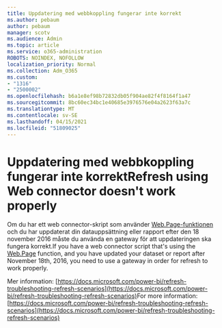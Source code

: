 ```yaml
---
title: Uppdatering med webbkoppling fungerar inte korrekt
ms.author: pebaum
author: pebaum
manager: scotv
ms.audience: Admin
ms.topic: article
ms.service: o365-administration
ROBOTS: NOINDEX, NOFOLLOW
localization_priority: Normal
ms.collection: Adm_O365
ms.custom:
- "1316"
- "2500002"
ms.openlocfilehash: b6a1e8ef98b72832db05f904ae82f4f8164f1a47
ms.sourcegitcommit: 8bc60ec34bc1e40685e3976576e04a2623f63a7c
ms.translationtype: MT
ms.contentlocale: sv-SE
ms.lasthandoff: 04/15/2021
ms.locfileid: "51809025"
---
```

# <a name="refresh-using-web-connector-doesnt-work-properly"></a><span data-ttu-id="47668-102">Uppdatering med webbkoppling fungerar inte korrekt</span><span class="sxs-lookup"><span data-stu-id="47668-102">Refresh using Web connector doesn't work properly</span></span>

<span data-ttu-id="47668-103">Om du har ett web connector-skript som använder [Web.Page-funktionen](https://msdn.microsoft.com/library/mt260924.aspx) och du har uppdaterat din datauppsättning eller rapport efter den 18 november 2016 måste du använda en gateway för att uppdateringen ska fungera korrekt.</span><span class="sxs-lookup"><span data-stu-id="47668-103">If you have a web connector script that's using the [Web.Page](https://msdn.microsoft.com/library/mt260924.aspx) function, and you have updated your dataset or report after November 18th, 2016, you need to use a gateway in order for refresh to work properly.</span></span>

<span data-ttu-id="47668-104">Mer information: [https://docs.microsoft.com/power-bi/refresh-troubleshooting-refresh-scenarios](https://docs.microsoft.com/power-bi/refresh-troubleshooting-refresh-scenarios)</span><span class="sxs-lookup"><span data-stu-id="47668-104">For more information: [https://docs.microsoft.com/power-bi/refresh-troubleshooting-refresh-scenarios](https://docs.microsoft.com/power-bi/refresh-troubleshooting-refresh-scenarios)</span></span>
